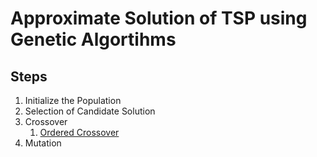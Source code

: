 # Approximate Solution of TSP using Genetic Algortihms


## Steps

1. Initialize the Population
2. Selection of Candidate Solution
3. Crossover
      1. [Ordered Crossover](https://www.rubicite.com/Tutorials/GeneticAlgorithms/CrossoverOperators/Order1CrossoverOperator.aspx)
5. Mutation
